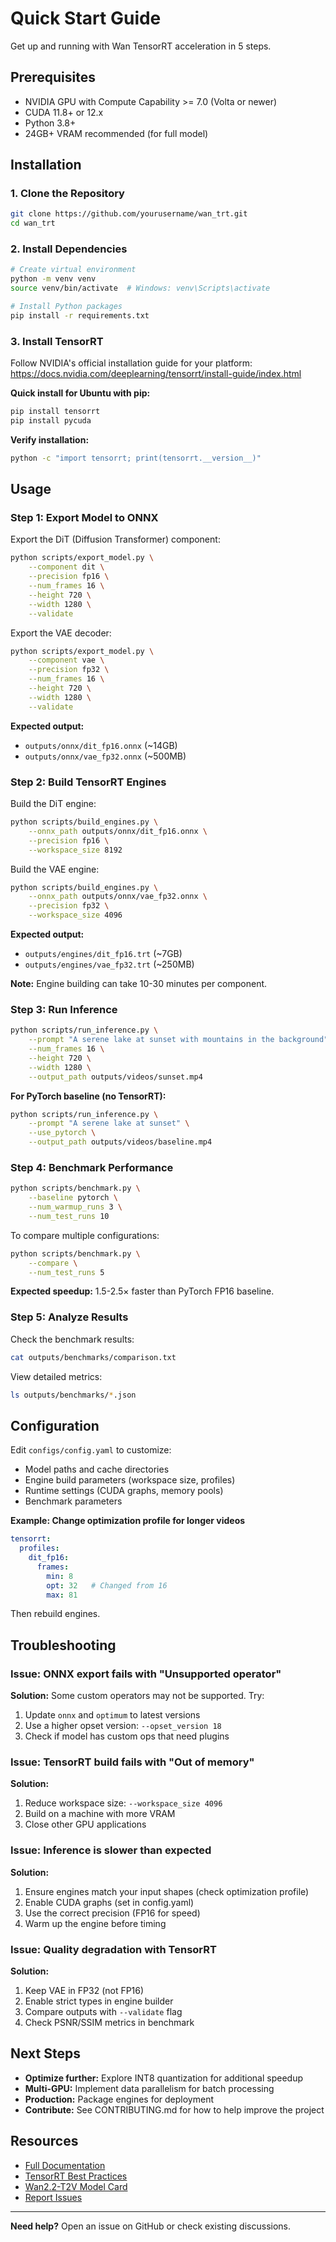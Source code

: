# Quick Start Guide

Get up and running with Wan TensorRT acceleration in 5 steps.

## Prerequisites

- NVIDIA GPU with Compute Capability >= 7.0 (Volta or newer)
- CUDA 11.8+ or 12.x
- Python 3.8+
- 24GB+ VRAM recommended (for full model)

## Installation

### 1. Clone the Repository

```bash
git clone https://github.com/yourusername/wan_trt.git
cd wan_trt
```

### 2. Install Dependencies

```bash
# Create virtual environment
python -m venv venv
source venv/bin/activate  # Windows: venv\Scripts\activate

# Install Python packages
pip install -r requirements.txt
```

### 3. Install TensorRT

Follow NVIDIA's official installation guide for your platform:
https://docs.nvidia.com/deeplearning/tensorrt/install-guide/index.html

**Quick install for Ubuntu with pip:**
```bash
pip install tensorrt
pip install pycuda
```

**Verify installation:**
```bash
python -c "import tensorrt; print(tensorrt.__version__)"
```

## Usage

### Step 1: Export Model to ONNX

Export the DiT (Diffusion Transformer) component:

```bash
python scripts/export_model.py \
    --component dit \
    --precision fp16 \
    --num_frames 16 \
    --height 720 \
    --width 1280 \
    --validate
```

Export the VAE decoder:

```bash
python scripts/export_model.py \
    --component vae \
    --precision fp32 \
    --num_frames 16 \
    --height 720 \
    --width 1280 \
    --validate
```

**Expected output:**
- `outputs/onnx/dit_fp16.onnx` (~14GB)
- `outputs/onnx/vae_fp32.onnx` (~500MB)

### Step 2: Build TensorRT Engines

Build the DiT engine:

```bash
python scripts/build_engines.py \
    --onnx_path outputs/onnx/dit_fp16.onnx \
    --precision fp16 \
    --workspace_size 8192
```

Build the VAE engine:

```bash
python scripts/build_engines.py \
    --onnx_path outputs/onnx/vae_fp32.onnx \
    --precision fp32 \
    --workspace_size 4096
```

**Expected output:**
- `outputs/engines/dit_fp16.trt` (~7GB)
- `outputs/engines/vae_fp32.trt` (~250MB)

**Note:** Engine building can take 10-30 minutes per component.

### Step 3: Run Inference

```bash
python scripts/run_inference.py \
    --prompt "A serene lake at sunset with mountains in the background" \
    --num_frames 16 \
    --height 720 \
    --width 1280 \
    --output_path outputs/videos/sunset.mp4
```

**For PyTorch baseline (no TensorRT):**

```bash
python scripts/run_inference.py \
    --prompt "A serene lake at sunset" \
    --use_pytorch \
    --output_path outputs/videos/baseline.mp4
```

### Step 4: Benchmark Performance

```bash
python scripts/benchmark.py \
    --baseline pytorch \
    --num_warmup_runs 3 \
    --num_test_runs 10
```

To compare multiple configurations:

```bash
python scripts/benchmark.py \
    --compare \
    --num_test_runs 5
```

**Expected speedup:** 1.5-2.5× faster than PyTorch FP16 baseline.

### Step 5: Analyze Results

Check the benchmark results:

```bash
cat outputs/benchmarks/comparison.txt
```

View detailed metrics:

```bash
ls outputs/benchmarks/*.json
```

## Configuration

Edit `configs/config.yaml` to customize:

- Model paths and cache directories
- Engine build parameters (workspace size, profiles)
- Runtime settings (CUDA graphs, memory pools)
- Benchmark parameters

**Example: Change optimization profile for longer videos**

```yaml
tensorrt:
  profiles:
    dit_fp16:
      frames:
        min: 8
        opt: 32   # Changed from 16
        max: 81
```

Then rebuild engines.

## Troubleshooting

### Issue: ONNX export fails with "Unsupported operator"

**Solution:** Some custom operators may not be supported. Try:
1. Update `onnx` and `optimum` to latest versions
2. Use a higher opset version: `--opset_version 18`
3. Check if model has custom ops that need plugins

### Issue: TensorRT build fails with "Out of memory"

**Solution:**
1. Reduce workspace size: `--workspace_size 4096`
2. Build on a machine with more VRAM
3. Close other GPU applications

### Issue: Inference is slower than expected

**Solution:**
1. Ensure engines match your input shapes (check optimization profile)
2. Enable CUDA graphs (set in config.yaml)
3. Use the correct precision (FP16 for speed)
4. Warm up the engine before timing

### Issue: Quality degradation with TensorRT

**Solution:**
1. Keep VAE in FP32 (not FP16)
2. Enable strict types in engine builder
3. Compare outputs with `--validate` flag
4. Check PSNR/SSIM metrics in benchmark

## Next Steps

- **Optimize further:** Explore INT8 quantization for additional speedup
- **Multi-GPU:** Implement data parallelism for batch processing
- **Production:** Package engines for deployment
- **Contribute:** See CONTRIBUTING.md for how to help improve the project

## Resources

- [Full Documentation](README.md)
- [TensorRT Best Practices](https://docs.nvidia.com/deeplearning/tensorrt/developer-guide/index.html)
- [Wan2.2-T2V Model Card](https://huggingface.co/Wan-AI/Wan2.2-T2V-A14B-Diffusers)
- [Report Issues](https://github.com/yourusername/wan_trt/issues)

---

**Need help?** Open an issue on GitHub or check existing discussions.

